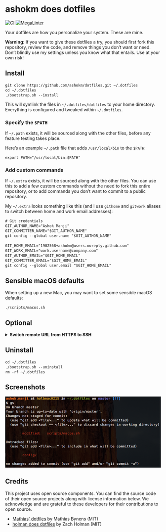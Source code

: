 # ashokm does dotfiles

[![CI](https://github.com/ashokm/dotfiles/actions/workflows/ci.yml/badge.svg)](https://github.com/ashokm/dotfiles/actions/workflows/ci.yml)
[![MegaLinter](https://github.com/ashokm/dotfiles/actions/workflows/mega-linter.yml/badge.svg)](https://github.com/ashokm/dotfiles/actions/workflows/mega-linter.yml)

Your dotfiles are how you personalize your system. These are mine.

**Warning:** If you want to give these dotfiles a try, you should first fork this repository, review the code, and
remove things you don’t want or need. Don’t blindly use my settings unless you know what that entails. Use at your own
risk!

## Install

```shell
git clone https://github.com/ashokm/dotfiles.git ~/.dotfiles
cd ~/.dotfiles
./bootstrap.sh --install
```

This will symlink the files in `~/.dotfiles/dotfiles` to your home directory. Everything is configured and tweaked
within `~/.dotfiles`.

### Specify the `$PATH`

If `~/.path` exists, it will be sourced along with the other files, before any feature testing takes place.

Here’s an example `~/.path` file that adds `/usr/local/bin` to the `$PATH`:

```shell
export PATH="/usr/local/bin:$PATH"
```

### Add custom commands

If `~/.extra` exists, it will be sourced along with the other files. You can use this to add a few custom commands
without the need to fork this entire repository, or to add commands you don’t want to commit to a public repository.

My `~/.extra` looks something like this (and I use `githome` and `gitwork` aliases to switch between home and work email
addresses):

```shell
# Git credentials
GIT_AUTHOR_NAME="Ashok Manji"
GIT_COMMITTER_NAME="$GIT_AUTHOR_NAME"
git config --global user.name "$GIT_AUTHOR_NAME"

GIT_HOME_EMAIL="1902568+ashokm@users.noreply.github.com"
GIT_WORK_EMAIL="work.username@company.com"
GIT_AUTHOR_EMAIL="$GIT_HOME_EMAIL"
GIT_COMMITTER_EMAIL="$GIT_HOME_EMAIL"
git config --global user.email "$GIT_HOME_EMAIL"
```

## Sensible macOS defaults

When setting up a new Mac, you may want to set some sensible macOS defaults:

```shell
./scripts/macos.sh
```

## Optional

<details>
  <summary><b>Switch remote URL from HTTPS to SSH</b></summary>

1. List your existing remotes in order to get the name of the remote you want to change.

    ```shell
    $ git remote -v
    > origin  https://github.com/USERNAME/REPOSITORY.git (fetch)
    > origin  https://github.com/USERNAME/REPOSITORY.git (push)
    ```

2. Change your remote's URL from HTTPS to SSH with the `git remote set-url` command.

    ```shell
    $ git remote set-url origin git@github.com:USERNAME/REPOSITORY.git
    >
    ```

3. Verify that the remote URL has changed.

    ```shell
    $ git remote -v
    # Verify new remote URL
    > origin  git@github.com:USERNAME/REPOSITORY.git (fetch)
    > origin  git@github.com:USERNAME/REPOSITORY.git (push)
    ```

:octocat: [Reference](https://docs.github.com/en/get-started/getting-started-with-git/managing-remote-repositories#switching-remote-urls-from-https-to-ssh)
</details>

## Uninstall

```shell
cd ~/.dotfiles
./bootstrap.sh --uninstall
rm -rf ~/.dotfiles
```

## Screenshots

![Screenshot of my shell prompt](screenshot.png)

## Credits

This project uses open source components. You can find the source code of their open source projects along with license
information below. We acknowledge and are grateful to these developers for their contributions to open source.

* [Mathias' dotfiles](https://github.com/mathiasbynens/dotfiles) by Mathias Bynens (MIT)
* [holman does dotfiles](https://github.com/holman/dotfiles) by Zach Holman (MIT)
